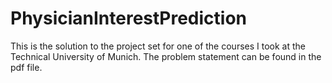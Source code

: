 # PhysicianInterestPrediction

This is the solution to the project set for one of the courses I took at the Technical University of Munich. The problem statement can be found in the pdf file. 
